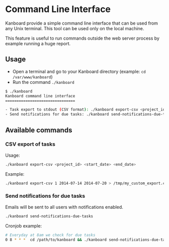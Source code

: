 Command Line Interface
======================

Kanboard provide a simple command line interface that can be used from any Unix terminal.
This tool can be used only on the local machine.

This feature is useful to run commands outside the web server process by example running a huge report.

Usage
-----

- Open a terminal and go to your Kanboard directory (example: `cd /var/www/kanboard`)
- Run the command `./kanboard`

```bash
$ ./kanboard
Kanboard command line interface
===============================

- Task export to stdout (CSV format): ./kanboard export-csv <project_id> <start_date> <end_date>
- Send notifications for due tasks: ./kanboard send-notifications-due-tasks
```

Available commands
------------------

### CSV export of tasks

Usage:

```bash
./kanboard export-csv <project_id> <start_date> <end_date>
```

Example:

```bash
./kanboard export-csv 1 2014-07-14 2014-07-20 > /tmp/my_custom_export.csv
```

### Send notifications for due tasks

Emails will be sent to all users with notifications enabled.

```bash
./kanboard send-notifications-due-tasks
```

Cronjob example:

```bash
# Everyday at 8am we check for due tasks
0 8 * * *  cd /path/to/kanboard && ./kanboard send-notifications-due-tasks >/dev/null 2>&1
```
